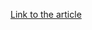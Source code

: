 [Link to the article](https://thehackernews.com/2025/04/ransomhub-went-dark-april-1-affiliates.html)
